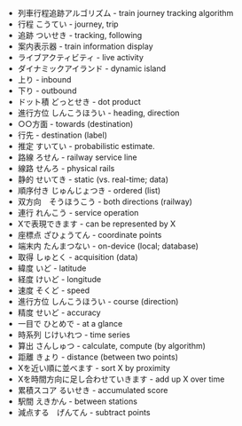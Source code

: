- 列車行程追跡アルゴリズム - train journey tracking algorithm
- 行程 こうてい - journey, trip
- 追跡 ついせき - tracking, following
- 案内表示器 - train information display
- ライブアクティビティ - live activity
- ダイナミックアイランド - dynamic island
- 上り - inbound
- 下り - outbound
- ドット積 どっとせき - dot product
- 進行方位 しんこうほうい - heading, direction
- ○○方面 - towards (destination)
- 行先 - destination (label)
- 推定 すいてい - probabilistic estimate.
- 路線 ろせん - railway service line
- 線路 せんろ - physical rails
- 静的 せいてき - static (vs. real-time; data)
- 順序付き じゅんじょつき - ordered (list)
- 双方向　そうほうこう - both directions (railway)
- 連行 れんこう - service operation
- Xで表現できます - can be represented by X
- 座標点 ざひょうてん - coordinate points
- 端末内 たんまつない - on-device (local; database)
- 取得 しゅとく - acquisition (data)
- 緯度 いど - latitude
- 経度 けいど - longitude
- 速度 そくど - speed
- 進行方位 しんこうほうい - course (direction)
- 精度 せいど - accuracy
- 一目で ひとめで - at a glance
- 時系列 じけいれつ - time series
- 算出 さんしゅつ - calculate, compute (by algorithm)
- 距離 きょり - distance (between two points)
- Xを近い順に並べます - sort X by proximity
- Xを時間方向に足し合わせていきます - add up X over time
- 累積スコア るいせき - accumulated score
- 駅間 えきかん - between stations
- 減点する　げんてん - subtract points